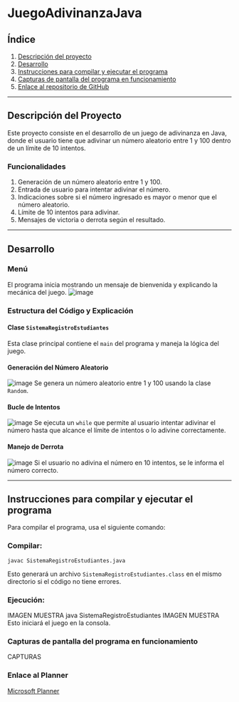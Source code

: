 # JuegoAdivinanzaJava

## Índice
1. [Descripción del proyecto](#descripcion_del_proyecto)
2. [Desarrollo](#desarrollo)
3. [Instrucciones para compilar y ejecutar el programa](#instrucciones_para_compilar_y_ejecutar_el_programa)
4. [Capturas de pantalla del programa en funcionamiento](#capturas_de_pantalla_del_programa_en_funcionamiento)
5. [Enlace al repositorio de GitHub](#enlace_al_repositorio_de_GitHub)

---

## **Descripción del Proyecto**
Este proyecto consiste en el desarrollo de un juego de adivinanza en Java, donde el usuario tiene que adivinar un número aleatorio entre 1 y 100 dentro de un límite de 10 intentos.

### **Funcionalidades**
1. Generación de un número aleatorio entre 1 y 100.
2. Entrada de usuario para intentar adivinar el número.
3. Indicaciones sobre si el número ingresado es mayor o menor que el número aleatorio.
4. Límite de 10 intentos para adivinar.
5. Mensajes de victoria o derrota según el resultado.

---

## **Desarrollo**

### **Menú**
El programa inicia mostrando un mensaje de bienvenida y explicando la mecánica del juego.
![image](https://github.com/user-attachments/assets/78a8c05f-a23c-4d55-981a-f287474db5cf)


### **Estructura del Código y Explicación**

#### **Clase `SistemaRegistroEstudiantes`**
Esta clase principal contiene el `main` del programa y maneja la lógica del juego.

#### **Generación del Número Aleatorio**
![image](https://github.com/user-attachments/assets/9b1e129f-9c60-4d1e-a3a0-c4fc4e4f2d51)
Se genera un número aleatorio entre 1 y 100 usando la clase `Random`.

#### **Bucle de Intentos**
![image](https://github.com/user-attachments/assets/bfe5c550-d565-46e5-a371-8399ff88c940)
Se ejecuta un `while` que permite al usuario intentar adivinar el número hasta que alcance el límite de intentos o lo adivine correctamente.

#### **Manejo de Derrota**
![image](https://github.com/user-attachments/assets/9d3c28d6-0bd4-45be-a980-c0184f03bc97)
Si el usuario no adivina el número en 10 intentos, se le informa el número correcto.

---

## **Instrucciones para compilar y ejecutar el programa**
Para compilar el programa, usa el siguiente comando:

### **Compilar**:
```
javac SistemaRegistroEstudiantes.java
```
Esto generará un archivo `SistemaRegistroEstudiantes.class` en el mismo directorio si el código no tiene errores.

### **Ejecución**:
IMAGEN MUESTRA
java SistemaRegistroEstudiantes
IMAGEN MUESTRA
Esto iniciará el juego en la consola.

### **Capturas de pantalla del programa en funcionamiento**
CAPTURAS

### **Enlace al Planner**

[Microsoft Planner](https://planner.cloud.microsoft/webui/v1/plan/PncRRqNHU0OnJ10fjBIFZmQAFKCo?tid=f94bf4d9-8097-4794-adf6-a5466ca28563)
